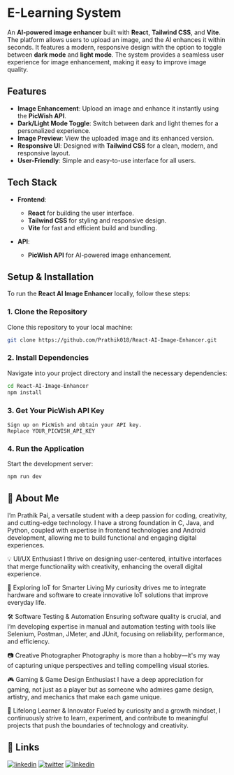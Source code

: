 
#  E-Learning System
An **AI-powered image enhancer** built with **React**, **Tailwind CSS**, and **Vite**. The platform allows users to upload an image, and the AI enhances it within seconds. It features a modern, responsive design with the option to toggle between **dark mode** and **light mode**. The system provides a seamless user experience for image enhancement, making it easy to improve image quality.
## Features
- **Image Enhancement**: Upload an image and enhance it instantly using the **PicWish API**.
- **Dark/Light Mode Toggle**: Switch between dark and light themes for a personalized experience.
- **Image Preview**: View the uploaded image and its enhanced version.
- **Responsive UI**: Designed with **Tailwind CSS** for a clean, modern, and responsive layout.
- **User-Friendly**: Simple and easy-to-use interface for all users.
## Tech Stack

- **Frontend**:
  - **React** for building the user interface.
  - **Tailwind CSS** for styling and responsive design.
  - **Vite** for fast and efficient build and bundling.

- **API**:
  - **PicWish API** for AI-powered image enhancement.
## Setup & Installation
To run the **React AI Image Enhancer** locally, follow these steps:

### 1. Clone the Repository

Clone this repository to your local machine:

```bash
git clone https://github.com/Prathik018/React-AI-Image-Enhancer.git
```
### 2. Install Dependencies
Navigate into your project directory and install the necessary dependencies:
```bash
cd React-AI-Image-Enhancer
npm install
```

### 3. Get Your PicWish API Key

    Sign up on PicWish and obtain your API key.
    Replace YOUR_PICWISH_API_KEY

### 4. Run the Application

Start the development server:
```bash
npm run dev
```


    
## 🚀 About Me
I’m Prathik Pai, a versatile student with a deep passion for coding, creativity, and cutting-edge technology. I have a strong foundation in C, Java, and Python, coupled with expertise in frontend technologies and Android development, allowing me to build functional and engaging digital experiences.

💡 UI/UX Enthusiast
I thrive on designing user-centered, intuitive interfaces that merge functionality with creativity, enhancing the overall digital experience.

🔧 Exploring IoT for Smarter Living
My curiosity drives me to integrate hardware and software to create innovative IoT solutions that improve everyday life.

🛠 Software Testing & Automation
Ensuring software quality is crucial, and I’m developing expertise in manual and automation testing with tools like Selenium, Postman, JMeter, and JUnit, focusing on reliability, performance, and efficiency.

📷 Creative Photographer
Photography is more than a hobby—it's my way of capturing unique perspectives and telling compelling visual stories.

🎮 Gaming & Game Design Enthusiast
I have a deep appreciation for gaming, not just as a player but as someone who admires game design, artistry, and mechanics that make each game unique.

🚀 Lifelong Learner & Innovator
Fueled by curiosity and a growth mindset, I continuously strive to learn, experiment, and contribute to meaningful projects that push the boundaries of technology and creativity.


## 🔗 Links

[![linkedin](https://img.shields.io/badge/linkedin-0A66C2?style=for-the-badge&logo=linkedin&logoColor=white)](https://www.linkedin.com/in/prathikpai18/)
[![twitter](https://img.shields.io/badge/twitter-1DA1F2?style=for-the-badge&logo=twitter&logoColor=white)](https://x.com/Prathik__Pai)
[![linkedin](https://img.shields.io/badge/Instagram-%23E4405F.svg?style=for-the-badge&logo=Instagram&logoColor=white)](https://www.instagram.com//prathikk.pai)
